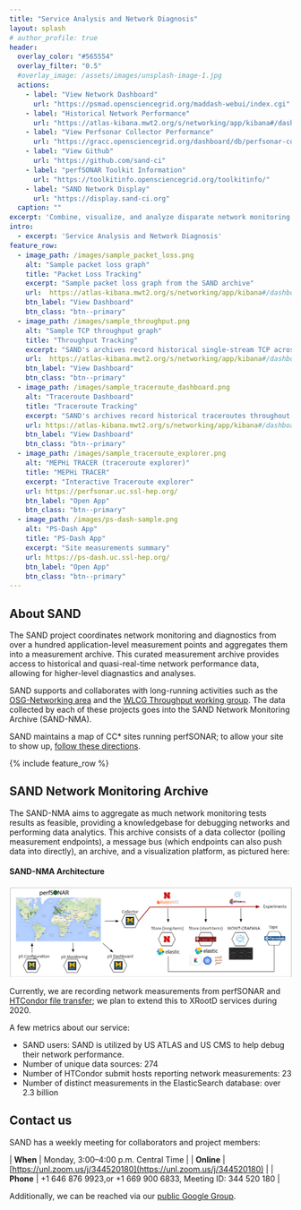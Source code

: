 ```yaml
---
title: "Service Analysis and Network Diagnosis"
layout: splash
# author_profile: true
header:
  overlay_color: "#565554"
  overlay_filter: "0.5"
  #overlay_image: /assets/images/unsplash-image-1.jpg
  actions:
    - label: "View Network Dashboard"
      url: "https://psmad.opensciencegrid.org/maddash-webui/index.cgi"
    - label: "Historical Network Performance"
      url: "https://atlas-kibana.mwt2.org/s/networking/app/kibana#/dashboard/perfSONAR"
    - label: "View Perfsonar Collector Performance"
      url: "https://gracc.opensciencegrid.org/dashboard/db/perfsonar-collector?orgId=1"
    - label: "View Github"
      url: "https://github.com/sand-ci"
    - label: "perfSONAR Toolkit Information"
      url: "https://toolkitinfo.opensciencegrid.org/toolkitinfo/"
    - label: "SAND Network Display"
      url: "https://display.sand-ci.org"
  caption: ""
excerpt: 'Combine, visualize, and analyze disparate network monitoring and service logging data'
intro: 
  - excerpt: 'Service Analysis and Network Diagnosis'
feature_row:
  - image_path: /images/sample_packet_loss.png
    alt: "Sample packet loss graph"
    title: "Packet Loss Tracking"
    excerpt: "Sample packet loss graph from the SAND archive"
    url:  https://atlas-kibana.mwt2.org/s/networking/app/kibana#/dashboard/07a03a80-beda-11e9-96c8-d543436ab024?_g=(filters%3A!()%2CrefreshInterval%3A(pause%3A!t%2Cvalue%3A0)%2Ctime%3A(from%3Anow-3d%2Cto%3Anow))
    btn_label: "View Dashboard"
    btn_class: "btn--primary"
  - image_path: /images/sample_throughput.png
    alt: "Sample TCP throughput graph"
    title: "Throughput Tracking"
    excerpt: "SAND's archives record historical single-stream TCP across many links"
    url:  https://atlas-kibana.mwt2.org/s/networking/app/kibana#/dashboard/ab7c4950-5cfa-11ea-bad0-ff3d06e7229e?_g=(filters%3A!()%2CrefreshInterval%3A(pause%3A!t%2Cvalue%3A0)%2Ctime%3A(from%3Anow-3d%2Cto%3Anow))
    btn_label: "View Dashboard"
    btn_class: "btn--primary"
  - image_path: /images/sample_traceroute_dashboard.png
    alt: "Traceroute Dashboard"
    title: "Traceroute Tracking"
    excerpt: "SAND's archives record historical traceroutes throughout many links"
    url: https://atlas-kibana.mwt2.org/s/networking/app/kibana#/dashboard/58121420-5e17-11ea-bad0-ff3d06e7229e?_g=(filters%3A!()%2CrefreshInterval%3A(pause%3A!t%2Cvalue%3A0)%2Ctime%3A(from%3Anow-3d%2Cto%3Anow))
    btn_label: "View Dashboard"
    btn_class: "btn--primary"
  - image_path: /images/sample_traceroute_explorer.png
    alt: "MEPHi TRACER (traceroute explorer)"
    title: "MEPHi TRACER"
    excerpt: "Interactive Traceroute explorer"
    url: https://perfsonar.uc.ssl-hep.org/
    btn_label: "Open App"
    btn_class: "btn--primary"
  - image_path: /images/ps-dash-sample.png
    alt: "PS-Dash App"
    title: "PS-Dash App"
    excerpt: "Site measurements summary"
    url: https://ps-dash.uc.ssl-hep.org/
    btn_label: "Open App"
    btn_class: "btn--primary"
---
```


## About SAND

The SAND project coordinates network monitoring and diagnostics from over a hundred application-level
measurement points and aggregates them into a measurement archive.  This curated measurement archive
provides access to historical and quasi-real-time network performance data, allowing for higher-level
diagnastics and analyses.

SAND supports and collaborates with long-running activities such as the
[OSG-Networking area](https://opensciencegrid.org/networking/) and the
[WLCG Throughput working group](https://twiki.cern.ch/twiki/bin/view/LCG/NetworkTransferMetrics).  The
data collected by each of these projects goes into the SAND Network Monitoring Archive (SAND-NMA).

SAND maintains a map of CC\* sites running perfSONAR; to allow your site to show up, [follow these directions](join-community).

{% include feature_row %}

## SAND Network Monitoring Archive

The SAND-NMA aims to aggregate as much network monitoring tests results as feasible, providing a
knowledgebase for debugging networks and performing data analytics.  This archive consists of
a data collector (polling measurement endpoints), a message bus (which endpoints can also push
data into directly), an archive, and a visualization platform, as pictured here:

<div class="notice">
  <h4>SAND-NMA Architecture</h4>
  <img class="card-img-bottom" src="/images/SAND-Architecture1.png" alt="SAND-NMA Architecture"/>
</div>

Currently, we are recording network measurements from perfSONAR and
[HTCondor file transfer](https://opensciencegrid.org/docs/other/schedd-filebeats/); we plan to
extend this to XRootD services during 2020.

A few metrics about our service:

* SAND users: SAND is utilized by US ATLAS and US CMS to help debug their network performance.
* Number of unique data sources: 274
* Number of HTCondor submit hosts reporting network measurements: 23
* Number of distinct measurements in the ElasticSearch database: over 2.3 billion

## Contact us

SAND has a weekly meeting for collaborators and project members:

| **When**   | Monday, 3:00–4:00 p.m. Central Time                         |
| **Online** | [https://unl.zoom.us/j/344520180](https://unl.zoom.us/j/344520180)                             |
| **Phone**  | +1 646 876 9923,or +1 669 900 6833, Meeting ID: 344 520 180 |

Additionally, we can be reached via our [public Google Group](https://groups.google.com/a/sand-ci.org/forum/#!forum/discuss).

